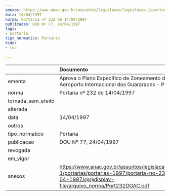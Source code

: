 ```yaml
---
anexos: https://www.anac.gov.br/assuntos/legislacao/legislacao-1/portarias/portarias-1997/portaria-no-232-de-14-04-1997/@@display-file/arquivo_norma/Port232DGAC.pdf
data: 14/04/1997
norma: Portaria nº 232 de 14/04/1997
publicacao: DOU Nº 77, 24/04/1997
tags:
- portaria
tipo_normatico: Portaria
hide: 
- toc 
 
---
```


|                    | Documento                                                                                                                                                    |
|:-------------------|:-------------------------------------------------------------------------------------------------------------------------------------------------------------|
| ementa             | Aprova o Plano Específico de Zoneamento de Ruído do Aeroporto Internacional dos Guararapes - PE.                                                             |
| norma              | Portaria nº 232 de 14/04/1997                                                                                                                                |
| tornada_sem_efeito |                                                                                                                                                              |
| alterada           |                                                                                                                                                              |
| data               | 14/04/1997                                                                                                                                                   |
| outros             |                                                                                                                                                              |
| tipo_normatico     | Portaria                                                                                                                                                     |
| publicacao         | DOU Nº 77, 24/04/1997                                                                                                                                        |
| revogada           |                                                                                                                                                              |
| em_vigor           |                                                                                                                                                              |
| anexos             | https://www.anac.gov.br/assuntos/legislacao/legislacao-1/portarias/portarias-1997/portaria-no-232-de-14-04-1997/@@display-file/arquivo_norma/Port232DGAC.pdf |